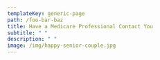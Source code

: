 ```yaml
---
templateKey: generic-page
path: /foo-bar-baz
title: Have a Medicare Professional Contact You
subtitle: " "
description: " "
image: /img/happy-senior-couple.jpg
---
```

